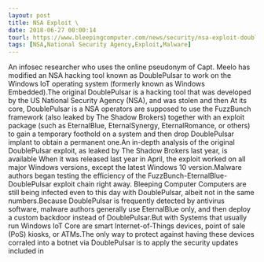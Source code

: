 ```yaml
---
layout: post
title: NSA Exploit \
date: 2018-06-27 00:00:14
tourl: https://www.bleepingcomputer.com/news/security/nsa-exploit-doublepulsar-patched-to-work-on-windows-iot-systems/
tags: [NSA,National Security Agency,Exploit,Malware]
---
```

An infosec researcher who uses the online pseudonym of Capt. Meelo has modified an NSA hacking tool known as DoublePulsar to work on the Windows IoT operating system (formerly known as Windows Embedded).The original DoublePulsar is a hacking tool that was developed by the US National Security Agency (NSA), and was stolen and then At its core, DoublePulsar is a NSA operators are supposed to use the FuzzBunch framework (also leaked by The Shadow Brokers) together with an exploit package (such as EternalBlue, EternalSynergy, EternalRomance, or others) to gain a temporary foothold on a system and then drop DoublePulsar implant to obtain a permanent one.An in-depth analysis of the original DoublePulsar exploit, as leaked by The Shadow Brokers last year, is available When it was released last year in April, the exploit worked on all major Windows versions, except the latest Windows 10 version.Malware authors began testing the efficiency of the FuzzBunch-EternalBlue-DoublePulsar exploit chain right away. Bleeping Computer Computers are still being infected even to this day with DoublePulsar, albeit not in the same numbers.Because DoublePulsar is frequently detected by antivirus software, malware authors generally use EternalBlue only, and then deploy a custom backdoor instead of DoublePulsar.But with Systems that usually run Windows IoT Core are smart Internet-of-Things devices, point of sale (PoS) kiosks, or ATMs.The only way to protect against having these devices corraled into a botnet via DoublePulsar is to apply the security updates included in 